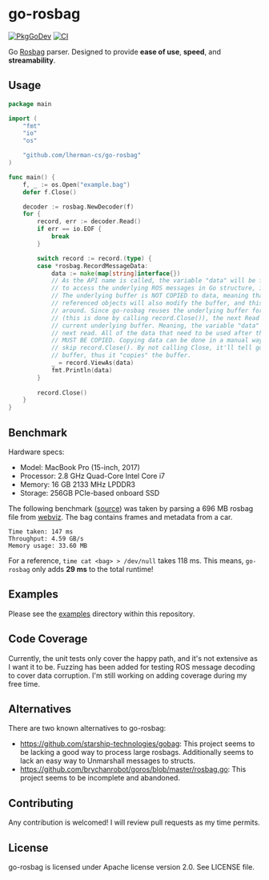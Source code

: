 # go-rosbag

[![PkgGoDev](https://pkg.go.dev/badge/github.com/lherman-cs/go-rosbag)](https://pkg.go.dev/github.com/lherman-cs/go-rosbag)
[![CI](https://github.com/lherman-cs/go-rosbag/actions/workflows/ci.yaml/badge.svg)](https://github.com/lherman-cs/go-rosbag/actions/workflows/ci.yaml)

Go [Rosbag](http://wiki.ros.org/rosbag) parser. Designed to provide **ease of use**, **speed**, and **streamability**.

## Usage

```go
package main

import (
	"fmt"
	"io"
	"os"

	"github.com/lherman-cs/go-rosbag"
)

func main() {
	f, _ := os.Open("example.bag")
	defer f.Close()

	decoder := rosbag.NewDecoder(f)
	for {
		record, err := decoder.Read()
		if err == io.EOF {
			break
		}

		switch record := record.(type) {
		case *rosbag.RecordMessageData:
			data := make(map[string]interface{})
			// As the API name is called, the variable "data" will be filled and used for users 
			// to access the underlying ROS messages in Go structure, it's not meant to be mutated.
			// The underlying buffer is NOT COPIED to data, meaning that any modification to 
			// referenced objects will also modify the buffer, and this is also true the other way 
			// around. Since go-rosbag reuses the underlying buffer for the subsequent records 
			// (this is done by calling record.Close()), the next Read call WILL OVERWRITE the 
			// current underlying buffer. Meaning, the variable "data" MUST NOT be used after the 
			// next read. All of the data that need to be used after the subsequent reads 
			// MUST BE COPIED. Copying data can be done in a manual way, or you can also explicitly
			// skip record.Close(). By not calling Close, it'll tell go-rosbag to not reuse the 
			// buffer, thus it "copies" the buffer.
			_ = record.ViewAs(data)
			fmt.Println(data)
		}
    
		record.Close()
	}
}
```

## Benchmark

Hardware specs:

* Model: MacBook Pro (15-inch, 2017)
* Processor: 2.8 GHz Quad-Core Intel Core i7
* Memory: 16 GB 2133 MHz LPDDR3
* Storage: 256GB PCIe-based onboard SSD

The following benchmark ([source](https://github.com/lherman-cs/go-rosbag/blob/bb8c5d16d3b51ca42f137c8214b07446eaea25a0/decoder_bench_test.go)) was taken by parsing a 696 MB rosbag file from [webviz](https://webviz.io/). The bag contains frames and metadata from a car.

```
Time taken: 147 ms
Throughput: 4.59 GB/s
Memory usage: 33.60 MB
```

For a reference, `time cat <bag> > /dev/null` takes 118 ms. This means, `go-rosbag` only adds **29 ms** to the total runtime!

## Examples

Please see the [examples](examples) directory within this repository.


## Code Coverage

Currently, the unit tests only cover the happy path, and it's not extensive as I want it to be. Fuzzing has been added for testing ROS message decoding to cover data corruption. I'm still working on adding coverage during my free time.

## Alternatives

There are two known alternatives to go-rosbag: 

* https://github.com/starship-technologies/gobag: This project seems to be lacking a good way to process large rosbags. Additionally seems to lack an easy way to Unmarshall messages to structs.
* https://github.com/brychanrobot/goros/blob/master/rosbag.go: This project seems to be incomplete and abandoned.

## Contributing

Any contribution is welcomed! I will review pull requests as my time permits.

## License

go-rosbag is licensed under Apache license version 2.0. See LICENSE file.

